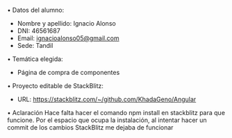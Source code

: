• Datos del alumno:
- Nombre y apellido: Ignacio Alonso
- DNI: 46561687
- Email: ignacioalonso05@gmail.com
- Sede: Tandil
  
• Temática elegida:
- Página de compra de componentes
  
• Proyecto editable de StackBlitz:
- URL: https://stackblitz.com/~/github.com/KhadaGeno/Angular

• Aclaración
Hace falta hacer el comando npm install en stackblitz para que funcione. Por el espacio que ocupa la instalación, al intentar hacer un commit de los cambios StackBlitz me dejaba de funcionar
